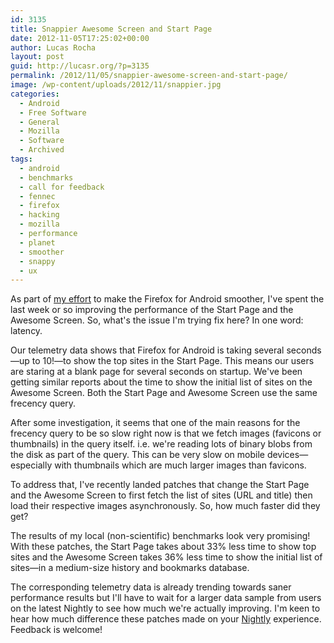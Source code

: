 ```yaml
---
id: 3135
title: Snappier Awesome Screen and Start Page
date: 2012-11-05T17:25:02+00:00
author: Lucas Rocha
layout: post
guid: http://lucasr.org/?p=3135
permalink: /2012/11/05/snappier-awesome-screen-and-start-page/
image: /wp-content/uploads/2012/11/snappier.jpg
categories:
  - Android
  - Free Software
  - General
  - Mozilla
  - Software
  - Archived
tags:
  - android
  - benchmarks
  - call for feedback
  - fennec
  - firefox
  - hacking
  - mozilla
  - performance
  - planet
  - smoother
  - snappy
  - ux
---
```

As part of [my
effort](http://lucasr.org/2012/10/16/smoother-firefox-for-android/) to make the
Firefox for Android smoother, I've spent the last week or so improving the
performance of the Start Page and the Awesome Screen. So, what's the issue I'm
trying fix here? In one word: latency.

Our telemetry data shows that Firefox for Android is taking several seconds—up
to 10!—to show the top sites in the Start Page. This means our users are
staring at a blank page for several seconds on startup. We've been getting
similar reports about the time to show the initial list of sites on the Awesome
Screen. Both the Start Page and Awesome Screen use the same frecency query.

After some investigation, it seems that one of the main reasons for the
frecency query to be so slow right now is that we fetch images (favicons or
thumbnails) in the query itself. i.e. we're reading lots of binary
blobs from the disk as part of the query. This can be very slow on mobile
devices—especially with thumbnails which are much larger images than favicons.

To address that, I've recently landed patches that change the Start Page and
the Awesome Screen to first fetch the list of sites (URL and title) then load
their respective images asynchronously. So, how much faster did they get?

The results of my local (non-scientific) benchmarks look very promising! With
these patches, the Start Page takes about 33% less time to show top sites and
the Awesome Screen takes 36% less time to show the initial list of sites—in a
medium-size history and bookmarks database.

The corresponding telemetry data is already trending towards saner performance
results but I'll have to wait for a larger data sample from users on the latest
Nightly to see how much we're actually improving. I'm keen to hear how much
difference these patches made on your [Nightly](http://nightly.mozilla.org/)
experience. Feedback is welcome!
